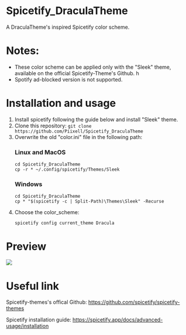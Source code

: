 # Spicetify_DraculaTheme
A DraculaTheme's inspired Spicetify color scheme.

# Notes:

-  These color scheme can be applied only with the "Sleek" theme, available on the official Spicetify-Theme's Github. h
-  Spotify ad-blocked version is not supported.

# Installation and usage

1. Install spicetify following the guide below and install "Sleek" theme.
2. Clone this repository:
```git clone https://github.com/Piixell/Spicetify_DraculaTheme```
3. Overwrite the old "color.ini" file in the following path:
   ### Linux and MacOS
   ```
   cd Spicetify_DraculaTheme
   cp -r * ~/.config/spicetify/Themes/Sleek
   ```
   ### Windows
   ```
   cd Spicetify_DraculaTheme
   cp * "$(spicetify -c | Split-Path)\Themes\Sleek" -Recurse
   ```
4. Choose the color_scheme:
   ```
   spicetify config current_theme Dracula
   ```
# Preview

![](https://i.ibb.co/XSZY0KK/Schermata-del-2022-09-01-01-27-05.png)

# Useful link

Spicetify-themes's offical Github: https://github.com/spicetify/spicetify-themes

Spicetify installation guide: https://spicetify.app/docs/advanced-usage/installation
